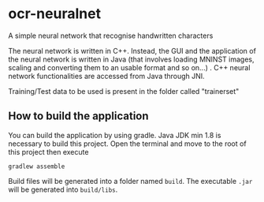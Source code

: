 # ocr-neuralnet
A simple neural network that recognise handwritten characters

The neural network is written in C++. Instead, the GUI and the application of the neural network is written in Java (that involves loading MNINST images, scaling and converting them to an usable format and so on...) . C++ neural network functionalities are accessed from Java through JNI. 

Training/Test data to be used is present in the folder called "trainerset"

## How to build the application

You can build the application by using gradle. Java JDK min 1.8 is necessary to build this project.
Open the terminal and move to the root of this project then execute
```
gradlew assemble
```

Build files will be generated into a folder named ```build```. The executable ```.jar``` will be generated into ```build/libs```.


